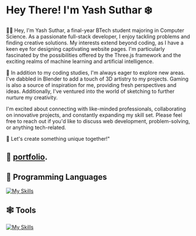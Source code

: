 

# Hey There! I'm Yash Suthar ❄️



                                                                                           

👋🏼 Hey, I'm Yash Suthar, a final-year BTech student majoring in Computer Science. As a passionate full-stack developer, I enjoy tackling problems and finding creative solutions. My interests extend beyond coding, as I have a keen eye for designing captivating website pages. I'm particularly fascinated by the possibilities offered by the Three.js framework and the exciting realms of machine learning and artificial intelligence.

🧲 In addition to my coding studies, I'm always eager to explore new areas. I've dabbled in Blender to add a touch of 3D artistry to my projects. Gaming is also a source of inspiration for me, providing fresh perspectives and ideas. Additionally, I've ventured into the world of sketching to further nurture my creativity.

I'm excited about connecting with like-minded professionals, collaborating on innovative projects, and constantly expanding my skill set. Please feel free to reach out if you'd like to discuss web development, problem-solving, or anything tech-related. 

🔗 Let's create something unique together!"

## 🎨  [portfolio](https://yashsuthar.netlify.app/).

## 🦈 Programming Languages

[![My Skills](https://skillicons.dev/icons?i=javascript,react,python,django,nodejs&perline=3)](https://skillicons.dev)


## 🕸️ Tools 

[![My Skills](https://skillicons.dev/icons?i=mysql,figma,ai,vscode,3&perline=3)](https://skillicons.dev)











